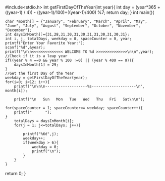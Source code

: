 #include<stdio.h>
int getFirstDayOfTheYear(int year){
        int day = (year*365 + ((year-1) / 4)) - ((year-1)/100)+((year-1)/400) %7;
        return day;
}
int main(){

    char *month[] = {"January", "February", "March", "April", "May", "June", "July", "August", "September", "October", "November", "December"};
    int daysInMonth[]={31,28,31,30,31,30,31,31,30,31,30,31};
    int i, j, totalDays, weekday = 0, spaceCounter = 0, year;
    printf("Enter Your Favorite Year:");
    scanf("%d",&year);
    printf("\n\n<<<<<<<<<<<<<< WELCOME TO %d >>>>>>>>>>>>>>\n\n",year);
    //Check if it is a leap year
    if((year % 4 ==0 && year % 100 !=0) || (year % 400 == 0)){
        daysInMonth[1] = 29;
    }
    //Get the first Day of the Year
    weekday = getFirstDayOfTheYear(year);
    for(i=0; i<12; i++){
        printf("\n\n\n-------------------%s--------------------\n", month[i]);

        printf("\n   Sun   Mon   Tue   Wed   Thu   Fri   Sat\n\n");

    for(spaceCounter = 1; spaceCounter<= weekday; spaceCounter++){
        printf("      ");
    }
        totalDays = daysInMonth[i];
        for(j = 1; j<=totalDays; j++){

            printf("%6d",j);
            weekday++;
            if(weekday > 6){
                weekday = 0;
                printf("\n");
            }
        }
    }
return 0;
}
